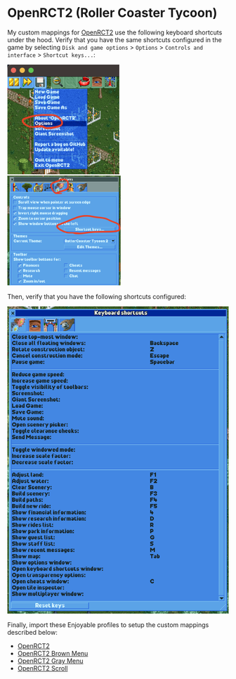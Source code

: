 # OpenRCT2 (Roller Coaster Tycoon)

My custom mappings for [OpenRCT2](https://openrct2.org/) use the following keyboard shortcuts under the hood.
Verify that you have the same shortcuts configured in the game by selecting
`Disk and game options` > `Options` > `Controls and interface` > `Shortcut keys...`:

<img alt="OpenRCT2 options" src="img/OpenRCT2_options.png" style="height: 250px; display: inline-block; margin-right: 10px;" />
<img alt="OpenRCT2 controls and interface menu" src="img/OpenRCT2_controls_and_interface.png" style="height: 250px; display: inline-block;" />

Then, verify that you have the following shortcuts configured:

<img alt="OpenRCT2 keyboard shortcuts" src="img/OpenRCT2_keyboard_shortcuts.png" style="height: 700px;" />

Finally, import these Enjoyable profiles to setup the custom mappings described below:

- [OpenRCT2](https://raw.githubusercontent.com/mxskylar/enjoyable-mappings/main/OpenRCT2.enjoyable)
- [OpenRCT2 Brown Menu](https://github.com/mxskylar/enjoyable-mappings/blob/main/OpenRCT2%20Brown%20Menu.enjoyable)
- [OpenRCT2 Gray Menu](https://github.com/mxskylar/enjoyable-mappings/blob/main/OpenRCT2%20Gray%20Menu.enjoyable)
- [OpenRCT2 Scroll](https://github.com/mxskylar/enjoyable-mappings/blob/main/OpenRCT2%20Scroll.enjoyable)
